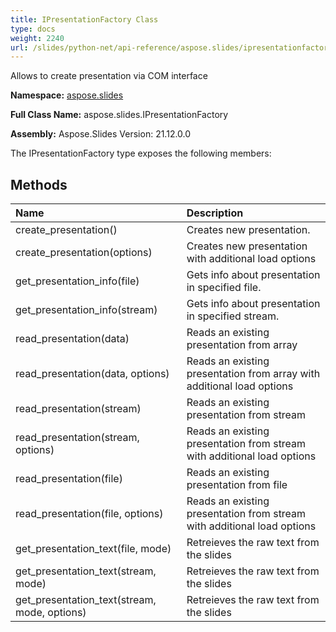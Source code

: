 ```yaml
---
title: IPresentationFactory Class
type: docs
weight: 2240
url: /slides/python-net/api-reference/aspose.slides/ipresentationfactory/
---
```


Allows to create presentation via COM interface

**Namespace:** [aspose.slides](/slides/python-net/api-reference/aspose.slides/)

**Full Class Name:** aspose.slides.IPresentationFactory

**Assembly:**  Aspose.Slides Version: 21.12.0.0

The IPresentationFactory type exposes the following members:
## **Methods**
|**Name**|**Description**|
| :- | :- |
|create_presentation()|Creates new presentation.|
|create_presentation(options)|Creates new presentation with additional load options|
|get_presentation_info(file)|Gets info about presentation in specified file.|
|get_presentation_info(stream)|Gets info about presentation in specified stream.|
|read_presentation(data)|Reads an existing presentation from array|
|read_presentation(data, options)|Reads an existing presentation from array with additional load options|
|read_presentation(stream)|Reads an existing presentation from stream|
|read_presentation(stream, options)|Reads an existing presentation from stream with additional load options|
|read_presentation(file)|Reads an existing presentation from file|
|read_presentation(file, options)|Reads an existing presentation from stream with additional load options|
|get_presentation_text(file, mode)|Retreieves the raw text from the slides|
|get_presentation_text(stream, mode)|Retreieves the raw text from the slides|
|get_presentation_text(stream, mode, options)|Retreieves the raw text from the slides|
